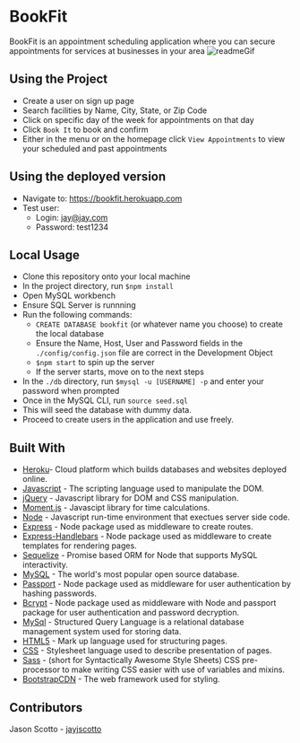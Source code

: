 # BookFit
BookFit is an appointment scheduling application where you can secure appointments for services at businesses in your area
![readmeGif](https://user-images.githubusercontent.com/50807550/72299262-4c9d6380-362e-11ea-87a3-9a28c10ea6c7.gif)

## Using the Project
* Create a user on sign up page
* Search facilities by Name, City, State, or Zip Code
* Click on specific day of the week for appointments on that day
* Click `Book It` to book and confirm
* Either in the menu or on the homepage click `View Appointments` to view your scheduled and past appointments

## Using the deployed version
* Navigate to: https://bookfit.herokuapp.com
* Test user:
    * Login: jay@jay.com
    * Password: test1234


## Local Usage
* Clone this repository onto your local machine
* In the project directory, run `$npm install`
* Open MySQL workbench
* Ensure SQL Server is runnning
* Run the following commands:
    * `CREATE DATABASE bookfit` (or whatever name you choose) to create the local database
    * Ensure the Name, Host, User and Password fields in the `./config/config.json` file are correct in the Development Object
    *  `$npm start` to spin up the server
    * If the server starts, move on to the next steps
* In the `./db` directory, run `$mysql -u [USERNAME] -p` and enter your password when prompted
* Once in the MySQL CLI, run `source seed.sql`
* This will seed the database with dummy data.
* Proceed to create users in the application and use freely.


## Built With
* [Heroku](https://www.heroku.com/)- Cloud platform which builds databases and websites deployed online. 
* [Javascript](https://www.javascript.com/) - The scripting language used to manipulate the DOM.  
* [jQuery](http://jquery.com/) - Javascript library for DOM and CSS manipulation.
* [Moment.js](https://momentjs.com/) - Javascipt library for time calculations.
* [Node](https://nodejs.org/en) - Javascript run-time environment that exectues server side code.
* [Express](https://www.npmjs.com/package/express) - Node package used as middleware to create routes.
* [Express-Handlebars](https://www.npmjs.com/package/express-handlebars) - Node package used as middleware to create templates for rendering pages. 
* [Sequelize](http://docs.sequelizejs.com/) - Promise based ORM for Node that supports MySQL interactivity.
* [MySQL](https://dev.mysql.com/doc/) - The world's most popular open source database.
* [Passport](https://www.npmjs.com/package/passport) - Node package used as middleware for user authentication by hashing passwords. 
* [Bcrypt](https://www.npmjs.com/package/bcrypt) - Node package used as middleware with Node and passport package for user authentication and password decryption. 
* [MySql](https://www.mysql.com/) - Structured Query Language is a relational database management system used for storing data.
* [HTML5](https://developer.mozilla.org/en-US/docs/Web/Guide/HTML/HTML5) - Mark up language used for structuring pages. 
* [CSS](https://developer.mozilla.org/en-US/docs/Web/CSS) - Stylesheet language used to describe presentation of pages. 
* [Sass](https://sass-lang.com/) -  (short for Syntactically Awesome Style Sheets) CSS pre-processor to make writing CSS easier with use of variables and mixins.
* [BootstrapCDN](https://getbootstrap.com/docs/4.1/getting-started/introduction/) - The web framework used for styling.

## Contributors
Jason Scotto - [jayjscotto](https://github.com/jayjscotto)
